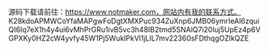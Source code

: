 源码下载请前往：https://www.notmaker.com，网站内有我的联系方式。 K28kdoAPMWCoYfaMAPgwFoDgtXMXPuc934ZuXnp6JMB06ymrIeAl6zquiQI6Iq7eX1h4y4ui6vMhPrGRu1ivB5vc3h48IB2tmd5SNAlQ7i20luj5UpEz4p6VGPXKy0HZ2cW4yvfy45W1Pj5WuklPkVl1jLIL7mv22360sFDthqgOZlkQZE